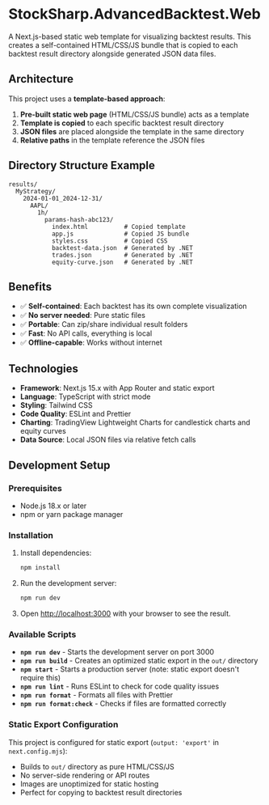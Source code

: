 # StockSharp.AdvancedBacktest.Web

A Next.js-based static web template for visualizing backtest results. This creates a self-contained HTML/CSS/JS bundle that is copied to each backtest result directory alongside generated JSON data files.

## Architecture

This project uses a **template-based approach**:

1. **Pre-built static web page** (HTML/CSS/JS bundle) acts as a template
2. **Template is copied** to each specific backtest result directory
3. **JSON files** are placed alongside the template in the same directory
4. **Relative paths** in the template reference the JSON files

## Directory Structure Example
```
results/
  MyStrategy/
    2024-01-01_2024-12-31/
      AAPL/
        1h/
          params-hash-abc123/
            index.html          # Copied template
            app.js              # Copied JS bundle
            styles.css          # Copied CSS
            backtest-data.json  # Generated by .NET
            trades.json         # Generated by .NET
            equity-curve.json   # Generated by .NET
```

## Benefits
- ✅ **Self-contained**: Each backtest has its own complete visualization
- ✅ **No server needed**: Pure static files
- ✅ **Portable**: Can zip/share individual result folders
- ✅ **Fast**: No API calls, everything is local
- ✅ **Offline-capable**: Works without internet

## Technologies
- **Framework**: Next.js 15.x with App Router and static export
- **Language**: TypeScript with strict mode
- **Styling**: Tailwind CSS
- **Code Quality**: ESLint and Prettier
- **Charting**: TradingView Lightweight Charts for candlestick charts and equity curves
- **Data Source**: Local JSON files via relative fetch calls

## Development Setup

### Prerequisites
- Node.js 18.x or later
- npm or yarn package manager

### Installation

1. Install dependencies:
   ```bash
   npm install
   ```

2. Run the development server:
   ```bash
   npm run dev
   ```

3. Open [http://localhost:3000](http://localhost:3000) with your browser to see the result.

### Available Scripts

- **`npm run dev`** - Starts the development server on port 3000
- **`npm run build`** - Creates an optimized static export in the `out/` directory
- **`npm start`** - Starts a production server (note: static export doesn't require this)
- **`npm run lint`** - Runs ESLint to check for code quality issues
- **`npm run format`** - Formats all files with Prettier
- **`npm run format:check`** - Checks if files are formatted correctly

### Static Export Configuration

This project is configured for static export (`output: 'export'` in `next.config.mjs`):
- Builds to `out/` directory as pure HTML/CSS/JS
- No server-side rendering or API routes
- Images are unoptimized for static hosting
- Perfect for copying to backtest result directories
